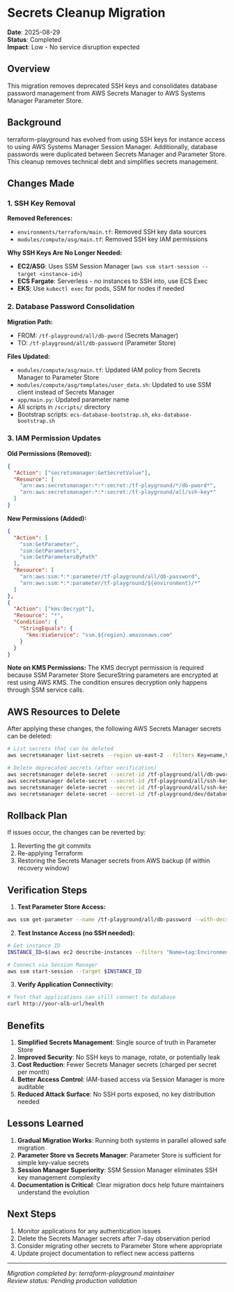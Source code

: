 # Secrets Cleanup Migration

**Date**: 2025-08-29  
**Status**: Completed  
**Impact**: Low - No service disruption expected

## Overview

This migration removes deprecated SSH keys and consolidates database password management from AWS Secrets Manager to AWS Systems Manager Parameter Store.

## Background

terraform-playground has evolved from using SSH keys for instance access to using AWS Systems Manager Session Manager. Additionally, database passwords were duplicated between Secrets Manager and Parameter Store. This cleanup removes technical debt and simplifies secrets management.

## Changes Made

### 1. SSH Key Removal

**Removed References:**
- `environments/terraform/main.tf`: Removed SSH key data sources
- `modules/compute/asg/main.tf`: Removed SSH key IAM permissions

**Why SSH Keys Are No Longer Needed:**
- **EC2/ASG**: Uses SSM Session Manager (`aws ssm start-session --target <instance-id>`)
- **ECS Fargate**: Serverless - no instances to SSH into, use ECS Exec
- **EKS**: Use `kubectl exec` for pods, SSM for nodes if needed

### 2. Database Password Consolidation

**Migration Path:**
- FROM: `/tf-playground/all/db-pword` (Secrets Manager)
- TO: `/tf-playground/all/db-password` (Parameter Store)

**Files Updated:**
- `modules/compute/asg/main.tf`: Updated IAM policy from Secrets Manager to Parameter Store
- `modules/compute/asg/templates/user_data.sh`: Updated to use SSM client instead of Secrets Manager
- `app/main.py`: Updated parameter name
- All scripts in `/scripts/` directory
- Bootstrap scripts: `ecs-database-bootstrap.sh`, `eks-database-bootstrap.sh`

### 3. IAM Permission Updates

**Old Permissions (Removed):**
```json
{
  "Action": ["secretsmanager:GetSecretValue"],
  "Resource": [
    "arn:aws:secretsmanager:*:*:secret:/tf-playground/*/db-pword*",
    "arn:aws:secretsmanager:*:*:secret:/tf-playground/all/ssh-key*"
  ]
}
```

**New Permissions (Added):**
```json
{
  "Action": [
    "ssm:GetParameter",
    "ssm:GetParameters",
    "ssm:GetParametersByPath"
  ],
  "Resource": [
    "arn:aws:ssm:*:*:parameter/tf-playground/all/db-password",
    "arn:aws:ssm:*:*:parameter/tf-playground/${environment}/*"
  ]
},
{
  "Action": ["kms:Decrypt"],
  "Resource": "*",
  "Condition": {
    "StringEquals": {
      "kms:ViaService": "ssm.${region}.amazonaws.com"
    }
  }
}
```

**Note on KMS Permissions:** The KMS decrypt permission is required because SSM Parameter Store SecureString parameters are encrypted at rest using AWS KMS. The condition ensures decryption only happens through SSM service calls.

## AWS Resources to Delete

After applying these changes, the following AWS Secrets Manager secrets can be deleted:

```bash
# List secrets that can be deleted
aws secretsmanager list-secrets --region us-east-2 --filters Key=name,Values=/tf-playground

# Delete deprecated secrets (after verification)
aws secretsmanager delete-secret --secret-id /tf-playground/all/db-pword --force-delete-without-recovery
aws secretsmanager delete-secret --secret-id /tf-playground/all/ssh-key --force-delete-without-recovery
aws secretsmanager delete-secret --secret-id /tf-playground/all/ssh-key-public --force-delete-without-recovery
aws secretsmanager delete-secret --secret-id /tf-playground/dev/database/credentials --force-delete-without-recovery
```

## Rollback Plan

If issues occur, the changes can be reverted by:
1. Reverting the git commits
2. Re-applying Terraform
3. Restoring the Secrets Manager secrets from AWS backup (if within recovery window)

## Verification Steps

1. **Test Parameter Store Access:**
```bash
aws ssm get-parameter --name /tf-playground/all/db-password --with-decryption --region us-east-2
```

2. **Test Instance Access (no SSH needed):**
```bash
# Get instance ID
INSTANCE_ID=$(aws ec2 describe-instances --filters "Name=tag:Environment,Values=staging" --query 'Reservations[0].Instances[0].InstanceId' --output text)

# Connect via Session Manager
aws ssm start-session --target $INSTANCE_ID
```

3. **Verify Application Connectivity:**
```bash
# Test that applications can still connect to database
curl http://your-alb-url/health
```

## Benefits

1. **Simplified Secrets Management**: Single source of truth in Parameter Store
2. **Improved Security**: No SSH keys to manage, rotate, or potentially leak
3. **Cost Reduction**: Fewer Secrets Manager secrets (charged per secret per month)
4. **Better Access Control**: IAM-based access via Session Manager is more auditable
5. **Reduced Attack Surface**: No SSH ports exposed, no key distribution needed

## Lessons Learned

1. **Gradual Migration Works**: Running both systems in parallel allowed safe migration
2. **Parameter Store vs Secrets Manager**: Parameter Store is sufficient for simple key-value secrets
3. **Session Manager Superiority**: SSM Session Manager eliminates SSH key management complexity
4. **Documentation is Critical**: Clear migration docs help future maintainers understand the evolution

## Next Steps

1. Monitor applications for any authentication issues
2. Delete the Secrets Manager secrets after 7-day observation period
3. Consider migrating other secrets to Parameter Store where appropriate
4. Update project documentation to reflect new access patterns

---

*Migration completed by: terraform-playground maintainer*  
*Review status: Pending production validation*